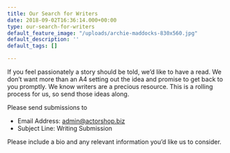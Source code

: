 ```yaml
---
title: Our Search for Writers
date: 2018-09-02T16:36:14.000+00:00
type: our-search-for-writers
default_feature_image: "/uploads/archie-maddocks-830x560.jpg"
default_description: ''
default_tags: []

---
```

If you feel passionately a story should be told, we’d like to have a read. We don’t want more than an A4 setting out the idea and promise to get back to you promptly. We know writers are a precious resource. This is a rolling process for us, so send those ideas along.

Please send submissions to

* Email Address:  admin@actorshop.biz 
* Subject Line: Writing Submission

Please include a bio and any relevant information you’d like us to consider.